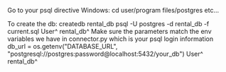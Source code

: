 Go to your psql directive 
Windows: cd user/program files/postgres etc... 

To create the db:
createdb rental_db
psql -U postgres -d rental_db -f current.sql 
          User^ rental_db^ 
Make sure the parameters match the env variables we have in connector.py which is your psql login information 
db_url = os.getenv("DATABASE_URL", "postgresql://postgres:password@localhost:5432/your_db")
                                                User^                        rental_db^
